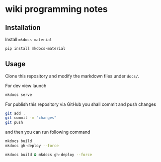 # wiki programming notes

## Installation

Install `mkdocs-material`

```bash
pip install mkdocs-material
```

## Usage

Clone this repository and modify the markdown files under `docs/`.

For dev view launch

```bash
mkdocs serve
```

For publish this repository via GitHub you shall commit and push changes

```bash
git add .
git commit -m "changes"
git push
```

and then you can run following command

```bash
mkdocs build
mkdocs gh-deploy --force

mkdocs build & mkdocs gh-deploy --force
```

